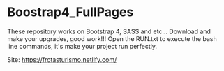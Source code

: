 # Boostrap4_FullPages
These repository works on Bootstrap 4, SASS and etc... Download and make your upgrades, good work!!!
Open the RUN.txt to execute the bash line commands, it's make your project run perfectly.

Site: https://frotasturismo.netlify.com/
